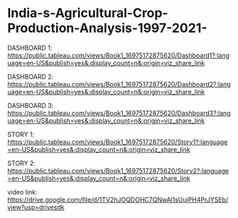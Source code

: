 # India-s-Agricultural-Crop-Production-Analysis-1997-2021-
DASHBOARD 1: https://public.tableau.com/views/Book1_16975172875620/Dashboard1?:language=en-US&publish=yes&:display_count=n&:origin=viz_share_link

DASHBOARD 2: https://public.tableau.com/views/Book1_16975172875620/Dashboard2?:language=en-US&publish=yes&:display_count=n&:origin=viz_share_link

DASHBOARD 3: https://public.tableau.com/views/Book1_16975172875620/Dashboard3?:language=en-US&publish=yes&:display_count=n&:origin=viz_share_link

STORY 1: https://public.tableau.com/views/Book1_16975172875620/Story1?:language=en-US&publish=yes&:display_count=n&:origin=viz_share_link

STORY 2: https://public.tableau.com/views/Book1_16975172875620/Story2?:language=en-US&publish=yes&:display_count=n&:origin=viz_share_link

video link: https://drive.google.com/file/d/1TV2hJOQDOHC7QNwAl1sUujPH4PrJYSEb/view?usp=drivesdk

